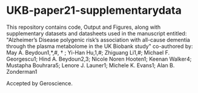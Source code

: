 # UKB-paper21-supplementarydata

This repository contains code, Output and Figures, along with supplementary datasets and datasheets used in the manuscript entitled: "Alzheimer’s Disease polygenic risk’s association with all-cause dementia through the plasma metabolome in the UK Biobank study"
co-authored by:
May A. Beydoun1,*,#, † ; Yi-Han Hu,1,#; Zhiguang Li1,#; Michael F. Georgescu1; Hind A. Beydoun2,3; Nicole Noren Hooten1; Keenan Walker4; Mustapha Bouhrara5;  Lenore J. Launer1; Michele K. Evans1; Alan B. Zonderman1

Accepted by Geroscience. 
